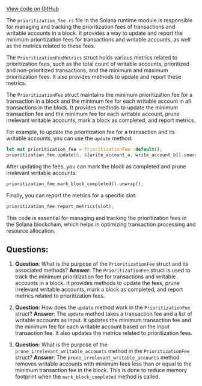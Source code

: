 
[View code on GitHub](https://github.com/solana-labs/solana/blob/master/runtime/src/prioritization_fee.rs)

The `prioritization_fee.rs` file in the Solana runtime module is responsible for managing and tracking the prioritization fees of transactions and writable accounts in a block. It provides a way to update and report the minimum prioritization fees for transactions and writable accounts, as well as the metrics related to these fees.

The `PrioritizationFeeMetrics` struct holds various metrics related to prioritization fees, such as the total count of writable accounts, prioritized and non-prioritized transactions, and the minimum and maximum prioritization fees. It also provides methods to update and report these metrics.

The `PrioritizationFee` struct maintains the minimum prioritization fee for a transaction in a block and the minimum fee for each writable account in all transactions in the block. It provides methods to update the minimum transaction fee and the minimum fee for each writable account, prune irrelevant writable accounts, mark a block as completed, and report metrics.

For example, to update the prioritization fee for a transaction and its writable accounts, you can use the `update` method:

```rust
let mut prioritization_fee = PrioritizationFee::default();
prioritization_fee.update(5, &[write_account_a, write_account_b]).unwrap();
```

After updating the fees, you can mark the block as completed and prune irrelevant writable accounts:

```rust
prioritization_fee.mark_block_completed().unwrap();
```

Finally, you can report the metrics for a specific slot:

```rust
prioritization_fee.report_metrics(slot);
```

This code is essential for managing and tracking the prioritization fees in the Solana blockchain, which helps in optimizing transaction processing and resource allocation.
## Questions: 
 1. **Question**: What is the purpose of the `PrioritizationFee` struct and its associated methods?
   **Answer**: The `PrioritizationFee` struct is used to track the minimum prioritization fee for transactions and writable accounts in a block. It provides methods to update the fees, prune irrelevant writable accounts, mark a block as completed, and report metrics related to prioritization fees.

2. **Question**: How does the `update` method work in the `PrioritizationFee` struct?
   **Answer**: The `update` method takes a transaction fee and a list of writable accounts as input. It updates the minimum transaction fee and the minimum fee for each writable account based on the input transaction fee. It also updates the metrics related to prioritization fees.

3. **Question**: What is the purpose of the `prune_irrelevant_writable_accounts` method in the `PrioritizationFee` struct?
   **Answer**: The `prune_irrelevant_writable_accounts` method removes writable accounts with minimum fees less than or equal to the minimum transaction fee in the block. This is done to reduce memory footprint when the `mark_block_completed` method is called.